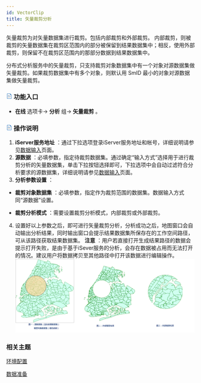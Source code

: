 ```yaml
---
id: VectorClip
title: 矢量裁剪分析
---
```

矢量裁剪为对矢量数据集进行裁剪。包括内部裁剪和外部裁剪。
内部裁剪，则被裁剪的矢量数据集在裁剪区范围内的部分被保留到结果数据集中；相反，使用外部裁剪，则保留不在裁剪区范围内的那部分数据到结果数据集中。

分布式分析服务中的矢量裁剪，只支持裁剪对象数据集中有一个对象对源数据集做矢量裁剪。如果裁剪数据集中有多个对象，则默认用 SmID 最小的对象对源数据集做矢量裁剪。

### ![](../img/read.gif) 功能入口

  * **在线** 选项卡-> **分析** 组-> **矢量裁剪** 。

### ![](../img/read.gif) 操作说明

1. **iServer服务地址** ：通过下拉选项登录iServer服务地址和帐号，详细说明请参见[数据输入](DataInputType)页面。
2. **源数据** ：必填参数，指定待裁剪数据集。通过确定“输入方式”选择用于进行裁剪分析的矢量数据集，单击下拉按钮选择即可，下拉选项中会自动过滤符合分析要求的源数据集，详细说明请参见[数据输入](DataInputType)页面。
3. **分析参数设置** ：
  * **裁剪对象数据集** ：必填参数，指定作为裁剪范围的数据集。数据输入方式同“源数据”设置。  

  * **裁剪分析模式** ：需要设置裁剪分析模式，内部裁剪或外部裁剪。  

4. 设置好以上参数之后，即可进行矢量裁剪分析，分析成功之后，地图窗口会自动输出分析结果，同时输出窗口会提示结果数据集所保存在的工作空间路径，可从该路径获取结果数据集。 **注意** ：用户若直接打开生成结果路径的数据会提示打开失败，是由于基于iSever服务的分析，会存在数据被占用而无法打开的情况。建议用户将数据拷贝至其他路径中打开该数据进行编辑操作。
![](img/VectorClip.png)

###  相关主题

 [环境配置](BigDataAnalysisEnvironmentConfiguration)

 [数据准备](DataPreparation)
